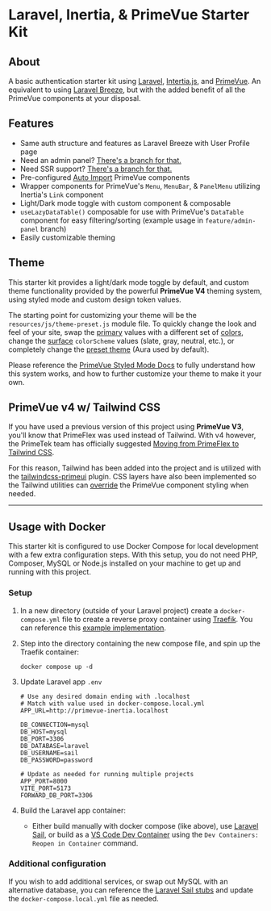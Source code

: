 # Laravel, Inertia, & PrimeVue Starter Kit
## About
A basic authentication starter kit using [Laravel](https://laravel.com/docs/master), [Intertia.js](https://inertiajs.com/), and [PrimeVue](https://primevue.org/). An equivalent to using [Laravel Breeze](https://laravel.com/docs/master/starter-kits#laravel-breeze), but with the added benefit of all the PrimeVue components at your disposal.

## Features
- Same auth structure and features as Laravel Breeze with User Profile page
- Need an admin panel? [There's a branch for that.](https://github.com/connorabbas/laravel-inertia-primevue/tree/feature/admin-panel)
- Need SSR support? [There's a branch for that.](https://github.com/connorabbas/laravel-inertia-primevue/tree/feature/ssr)
- Pre-configured [Auto Import](https://primevue.org/autoimport/) PrimeVue components
- Wrapper components for PrimeVue's `Menu`, `MenuBar`, & `PanelMenu` utilizing Inertia's `Link` component
- Light/Dark mode toggle with custom component & composable
- `useLazyDataTable()` composable for use with PrimeVue's `DataTable` component for easy filtering/sorting (example usage in `feature/admin-panel` branch)
- Easily customizable theming

## Theme
This starter kit provides a light/dark mode toggle by default, and custom theme functionality provided by the powerful **PrimeVue V4** theming system, using styled mode and custom design token values.

The starting point for customizing your theme will be the `resources/js/theme-preset.js` module file. To quickly change the look and feel of your site, swap the [primary](https://primevue.org/theming/styled/#primary) values with a different set of [colors](https://primevue.org/theming/styled/#colors), change the [surface](https://primevue.org/theming/styled/#surface) `colorScheme` values (slate, gray, neutral, etc.), or completely change the [preset theme](https://primevue.org/theming/styled/#presets) (Aura used by default).

Please reference the [PrimeVue Styled Mode Docs](https://primevue.org/theming/styled/) to fully understand how this system works, and how to further customize your theme to make it your own.

## PrimeVue v4 w/ Tailwind CSS
If you have used a previous version of this project using **PrimeVue V3**, you'll know that PrimeFlex was used instead of Tailwind. With v4 however, the PrimeTek team has officially suggested [Moving from PrimeFlex to Tailwind CSS](https://primevue.org/guides/primeflex/).

For this reason, Tailwind has been added into the project and is utilized with the [tailwindcss-primeui](https://primevue.org/tailwind/#plugin) plugin. CSS layers have also been implemented so the Tailwind utilities can [override](https://primevue.org/tailwind/#override) the PrimeVue component styling when needed.

---

## Usage with Docker
This starter kit is configured to use Docker Compose for local development with a few extra configuration steps. With this setup, you do not need PHP, Composer, MySQL or Node.js installed on your machine to get up and running with this project.

### Setup
1. In a new directory (outside of your Laravel project) create a `docker-compose.yml` file to create a reverse proxy container using [Traefik](https://doc.traefik.io/traefik/getting-started/quick-start/). You can reference this [example implementation](https://github.com/connorabbas/traefik-docker-compose/blob/master/docker-compose.yml).

2. Step into the directory containing the new compose file, and spin up the Traefik container:
    ```
    docker compose up -d
    ```
3. Update Laravel app `.env`
    ```env
    # Use any desired domain ending with .localhost
    # Match with value used in docker-compose.local.yml
    APP_URL=http://primevue-inertia.localhost

    DB_CONNECTION=mysql
    DB_HOST=mysql
    DB_PORT=3306
    DB_DATABASE=laravel
    DB_USERNAME=sail
    DB_PASSWORD=password

    # Update as needed for running multiple projects
    APP_PORT=8000
    VITE_PORT=5173
    FORWARD_DB_PORT=3306
    ```
3. Build the Laravel app container:
   - Either build manually with docker compose (like above), use [Laravel Sail](https://laravel.com/docs/master/sail), or build as a [VS Code Dev Container](https://code.visualstudio.com/docs/devcontainers/tutorial) using the `Dev Containers: Reopen in Container` command.

### Additional configuration
If you wish to add additional services, or swap out MySQL with an alternative database, you can reference the [Laravel Sail stubs](https://github.com/laravel/sail/tree/1.x/stubs) and update the `docker-compose.local.yml` file as needed.